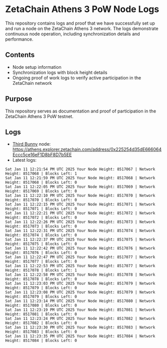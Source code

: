 # ZetaChain Athens 3 PoW Node Logs
This repository contains logs and proof that we have successfully set up and run a node on the ZetaChain Athens 3 network. The logs demonstrate continuous node operation, including synchronization details and performance.

## Contents
- Node setup information
- Synchronization logs with block height details
- Ongoing proof of work logs to verify active participation in the ZetaChain network

## Purpose
This repository serves as documentation and proof of participation in the ZetaChain Athens 3 PoW testnet.

## Logs

- [Third Bunny](https://thirdbunny.xyz/) node: https://athens.explorer.zetachain.com/address/0x225254d35dE666064Eccc5ce16eF1D8bF8D7b5EE
- Latest logs:
```
Sat Jan 11 12:21:54 PM UTC 2025 Your Node Height: 8517067 | Network Height: 8517068 | Blocks Left: 1
Sat Jan 11 12:21:59 PM UTC 2025 Your Node Height: 8517068 | Network Height: 8517068 | Blocks Left: 0
Sat Jan 11 12:22:05 PM UTC 2025 Your Node Height: 8517069 | Network Height: 8517069 | Blocks Left: 0
Sat Jan 11 12:22:10 PM UTC 2025 Your Node Height: 8517070 | Network Height: 8517070 | Blocks Left: 0
Sat Jan 11 12:22:15 PM UTC 2025 Your Node Height: 8517071 | Network Height: 8517071 | Blocks Left: 0
Sat Jan 11 12:22:21 PM UTC 2025 Your Node Height: 8517072 | Network Height: 8517072 | Blocks Left: 0
Sat Jan 11 12:22:26 PM UTC 2025 Your Node Height: 8517073 | Network Height: 8517073 | Blocks Left: 0
Sat Jan 11 12:22:31 PM UTC 2025 Your Node Height: 8517074 | Network Height: 8517074 | Blocks Left: 0
Sat Jan 11 12:22:37 PM UTC 2025 Your Node Height: 8517075 | Network Height: 8517075 | Blocks Left: 0
Sat Jan 11 12:22:42 PM UTC 2025 Your Node Height: 8517076 | Network Height: 8517076 | Blocks Left: 0
Sat Jan 11 12:22:47 PM UTC 2025 Your Node Height: 8517077 | Network Height: 8517077 | Blocks Left: 0
Sat Jan 11 12:22:53 PM UTC 2025 Your Node Height: 8517077 | Network Height: 8517078 | Blocks Left: 1
Sat Jan 11 12:22:58 PM UTC 2025 Your Node Height: 8517078 | Network Height: 8517078 | Blocks Left: 0
Sat Jan 11 12:23:03 PM UTC 2025 Your Node Height: 8517079 | Network Height: 8517079 | Blocks Left: 0
Sat Jan 11 12:23:08 PM UTC 2025 Your Node Height: 8517079 | Network Height: 8517079 | Blocks Left: 0
Sat Jan 11 12:23:14 PM UTC 2025 Your Node Height: 8517080 | Network Height: 8517080 | Blocks Left: 0
Sat Jan 11 12:23:19 PM UTC 2025 Your Node Height: 8517081 | Network Height: 8517081 | Blocks Left: 0
Sat Jan 11 12:23:24 PM UTC 2025 Your Node Height: 8517082 | Network Height: 8517082 | Blocks Left: 0
Sat Jan 11 12:23:30 PM UTC 2025 Your Node Height: 8517083 | Network Height: 8517083 | Blocks Left: 0
Sat Jan 11 12:23:35 PM UTC 2025 Your Node Height: 8517084 | Network Height: 8517084 | Blocks Left: 0
```
